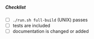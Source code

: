 <!--
Thank you for your pull request. Please provide a description above and review
the requirements below.

Bug fixes and new features should include tests.

Contributors guide: https://github.com/dragonchain-inc/dragonchain-sdk-python/blob/master/CONTRIBUTING.md
-->

##### Checklist
<!-- Remove items that do not apply. For completed items, change [ ] to [x]. -->

- [ ] `./run.sh full-build` (UNIX) passes
- [ ] tests are included
- [ ] documentation is changed or added
